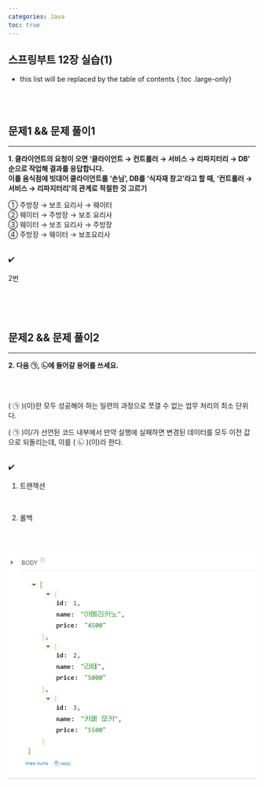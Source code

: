 ```yaml
---
categories: Java
toc: true
---
```


## 스프링부트 12장 실습(1)
* this list will be replaced by the table of contents
{:toc .large-only}
  <br> 
  <br>
  <br>
  <br>

## 문제1 && 문제 풀이1
___
**1. 클라이언트의 요청이 오면 ‘클라이언트 → 컨트롤러 → 서비스 → 리파지터리 → DB’ 순으로 작업해 결과를 응답합니다.** <br>
**이를 음식점에 빗대어 클라이언트를 ‘손님’, DB를 ‘식자재 창고’라고 할 때, ‘컨트롤러 → 서비스 → 리파지터리’의 관계로 적절한 것 고르기**
<br>

① 주방장 → 보조 요리사 → 웨이터
<br>
② 웨이터 → 주방장 → 보조 요리사
<br>
③ 웨이터 → 보조 요리사 → 주방장
<br>
④ 주방장 → 웨이터 → 보조요리사
<br>
<br>


✔️ <br>

2번

<br>
​<br>
<br>





## 문제2 && 문제 풀이2
___
**2. 다음 ㉠, ㉡에 들어갈 용어를 쓰세요.**

<br>
<br>

(  ㉠  )(이)란 모두 성공해야 하는 일련의 과정으로 쪼갤 수 없는 업무 처리의 최소 단위다. <br>

(  ㉠  )이/가 선언된 코드 내부에서 만약 실행에 실패하면 변경된 데이터를 모두 이전 값으로 되돌리는데, 이를 (  ㉡  )(이)라 한다.

<br>
✔️
<br>

1. 트랜잭션
<br>

2. 롤백
<br>
<br>

![첨부1](https://github.com/YuiLoong/YuiLoong.github.io/blob/master/assets/img/0613_1.PNG?raw=true)

<br>
<br>

